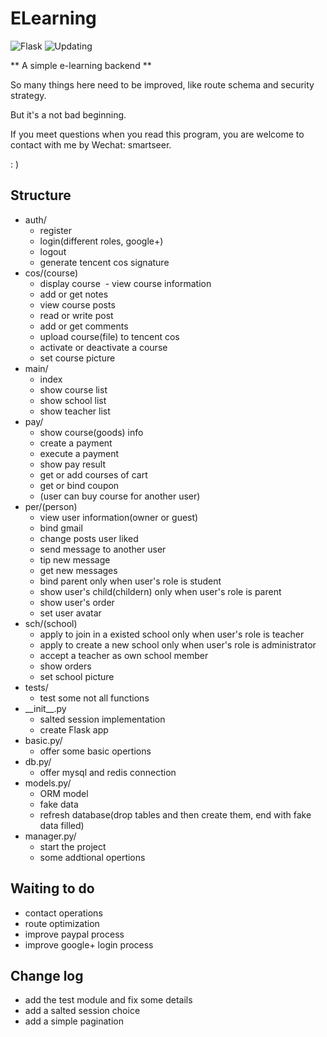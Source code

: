 # ELearning
![Flask](https://img.shields.io/badge/Flask-0.12.2-red.svg)  ![Updating](https://img.shields.io/badge/Project-updating-brightgreen.svg)

** A simple e-learning backend **

So many things here need to be improved, like route schema and security strategy.

But it's a not bad beginning.

If you meet questions when you read this program, you are welcome to contact with me by Wechat: smartseer.

: )

## Structure
- auth/
  - register
  - login(different roles, google+)
  - logout
  - generate tencent cos signature
- cos/(course)
  - display course
  - view course information
  - add or get notes
  - view course posts
  - read or write post
  - add or get comments
  - upload course(file) to tencent cos
  - activate or deactivate a course
  - set course picture
- main/
  - index
  - show course list
  - show school list
  - show teacher list
- pay/
  - show course(goods) info
  - create a payment
  - execute a payment
  - show pay result
  - get or add courses of cart
  - get or bind coupon
  - (user can buy course for another user)
- per/(person)
  - view user information(owner or guest)
  - bind gmail
  - change posts user liked
  - send message to another user
  - tip new message
  - get new messages
  - bind parent only when user's role is student
  - show user's child(childern) only when user's role is parent
  - show user's order
  - set user avatar
- sch/(school)
  - apply to join in a existed school only when user's role is teacher
  - apply to create a new school only when user's role is administrator
  - accept a teacher as own school member
  - show orders
  - set school picture
- tests/
  - test some not all functions
- \_\_init__.py
  - salted session implementation
  - create Flask app
- basic.py/
  - offer some basic opertions
- db.py/
  - offer mysql and redis connection
- models.py/
  - ORM model
  - fake data
  - refresh database(drop tables and then create them, end with fake data filled)
- manager.py/
  - start the project
  - some addtional opertions

## Waiting to do
  - contact operations
  - route optimization
  - improve paypal process
  - improve google+ login process

## Change log
  - add the test module and fix some details
  - add a salted session choice
  - add a simple pagination
